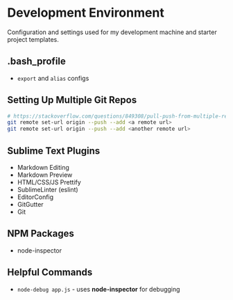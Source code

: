 # Development Environment

Configuration and settings used for my development machine and starter project templates.

## .bash_profile

  * `export` and  `alias` configs

## Setting Up Multiple Git Repos

```bash 
# https://stackoverflow.com/questions/849308/pull-push-from-multiple-remote-locations/3195446#3195446
git remote set-url origin --push --add <a remote url>
git remote set-url origin --push --add <another remote url>
```

## Sublime Text Plugins
  * Markdown Editing
  * Markdown Preview
  * HTML/CSS/JS Prettify
  * SublimeLinter (eslint)
  * EditorConfig
  * GitGutter
  * Git

## NPM Packages
  * node-inspector

## Helpful Commands
  * `node-debug app.js` - uses __node-inspector__ for debugging 




